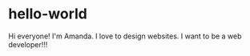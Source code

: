 # hello-world

Hi everyone!
I'm Amanda. I love to design websites.
I want to be a web developer!!!

